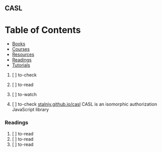 ## CASL

# Table of Contents
<!-- MarkdownTOC depth=4 -->
  - [Books](#books)
  - [Courses](#courses)
  - [Resources](#resources)
  - [Readings](#readings)
  - [Tutorials](#tutorials)
<!-- /MarkdownTOC -->

  1. [ ] to-check []()
  1. [ ] to-read []()
  1. [ ] to-watch []()

  1. [ ] to-check [stalniy.github.io/casl](https://stalniy.github.io/casl/) CASL is an isomorphic authorization JavaScript library

### Readings

  1. [ ] to-read []()
  1. [ ] to-read []()
  1. [ ] to-read []()
